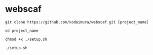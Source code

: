 # webscaf

```
git clone https://github.com/kodaimura/webscaf.git [project_name]
```

```
cd project_name
```

```
chmod +x ./setup.sh 
```

```
./setup.sh 
```
